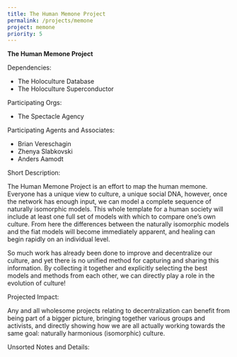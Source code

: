```yaml
---
title: The Human Memone Project
permalink: /projects/memone
project: memone
priority: 5
---
```



**The Human Memone Project**

Dependencies: 

 * The Holoculture Database
 * The Holoculture Superconductor
 
Participating Orgs:

 * The Spectacle Agency
 
Participating Agents and Associates:

 * Brian Vereschagin
 * Zhenya Slabkovski
 * Anders Aamodt
 
Short Description:

The Human Memone Project is an effort to map the human memone. Everyone has a unique view to culture, a unique social DNA, however, once the network has enough input, we can model a complete sequence of naturally isomorphic models. This whole template for a human society will include at least one full set of models with which to compare one’s own culture. From here the differences between the naturally isomorphic models and the fiat models will become immediately apparent, and healing can begin rapidly on an individual level.

So much work has already been done to improve and decentralize our culture, and yet there is no unified method for capturing and sharing this information. By collecting it together and explicitly selecting the best models and methods from each other, we can directly play a role in the evolution of culture! 

Projected Impact:

Any and all wholesome projects relating to decentralization can benefit from being part of a bigger picture, bringing together various groups and activists, and directly showing how we are all actually working towards the same goal: naturally harmonious (isomorphic) culture.

Unsorted Notes and Details:
 

